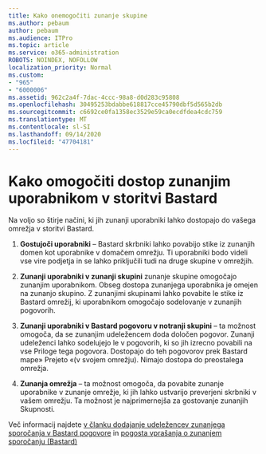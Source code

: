 ```yaml
---
title: Kako onemogočiti zunanje skupine
ms.author: pebaum
author: pebaum
ms.audience: ITPro
ms.topic: article
ms.service: o365-administration
ROBOTS: NOINDEX, NOFOLLOW
localization_priority: Normal
ms.custom:
- "965"
- "6000006"
ms.assetid: 962c2a4f-7dac-4ccc-98a8-d0d283c95808
ms.openlocfilehash: 30495253bdabbe618817cce45790dbf5d565b2db
ms.sourcegitcommit: c6692ce0fa1358ec3529e59ca0ecdfdea4cdc759
ms.translationtype: MT
ms.contentlocale: sl-SI
ms.lasthandoff: 09/14/2020
ms.locfileid: "47704181"
---
```

# <a name="how-to-give-access-to-external-users-in-yammer"></a>Kako omogočiti dostop zunanjim uporabnikom v storitvi Bastard

Na voljo so štirje načini, ki jih zunanji uporabniki lahko dostopajo do vašega omrežja v storitvi Bastard.
  
1. **Gostujoči uporabniki** – Bastard skrbniki lahko povabijo stike iz zunanjih domen kot uporabnike v domačem omrežju. Ti uporabniki bodo videli vse vire podjetja in se lahko priključili tudi na druge skupine v omrežjih.

2. **Zunanji uporabniki v zunanji skupini** zunanje skupine omogočajo zunanjim uporabnikom. Obseg dostopa zunanjega uporabnika je omejen na zunanjo skupino. Z zunanjimi skupinami lahko povabite le stike iz Bastard omrežij, ki uporabnikom omogočajo sodelovanje v zunanjih pogovorih.

3. **Zunanji uporabniki v Bastard pogovoru v notranji skupini** – ta možnost omogoča, da se zunanjim udeležencem doda določen pogovor. Zunanji udeleženci lahko sodelujejo le v pogovorih, ki so jih izrecno povabili na vse Priloge tega pogovora. Dostopajo do teh pogovorov prek Bastard mape» Prejeto «(v svojem omrežju). Nimajo dostopa do preostalega omrežja.

4. **Zunanja omrežja** – ta možnost omogoča, da povabite zunanje uporabnike v zunanje omrežje, ki jih lahko ustvarijo preverjeni skrbniki v vašem omrežju. Ta možnost je najprimernejša za gostovanje zunanjih Skupnosti.

Več informacij najdete [v članku dodajanje udeležencev zunanjega sporočanja v Bastard pogovore](https://docs.microsoft.com/yammer/work-with-external-users/add-external-participants) in [pogosta vprašanja o zunanjem sporočanju (Bastard)](https://docs.microsoft.com/yammer/work-with-external-users/external-messaging-faq)
  